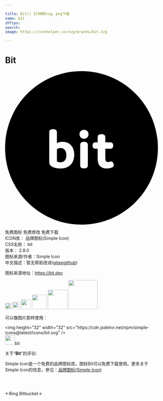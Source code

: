 ```yaml
---

title: Bit() ICON转svg、png下载
name: bit
zhTips: 
search: 
image: https://iconhelper.cn/svg/brands/bit.svg

---
```


# Bit  <small style="font-size: 60%;font-weight: 100"></small>

<div id="svg" class="svg-wrap">
<svg role="img" viewBox="0 0 24 24" xmlns="http://www.w3.org/2000/svg"><title>Bit icon</title><path d="M12 24C5.373 24 0 18.627 0 12S5.373 0 12 0s12 5.373 12 12-5.373 12-12 12zm-1.144-10.93c0-1.292-.763-2.019-1.858-2.019-.341 0-.637.072-.862.224V9.552c0-.323-.197-.485-.601-.485s-.601.162-.601.485v4.533c0 .305 0 .601.413.835.359.206.826.305 1.328.305 1.4 0 2.181-.844 2.181-2.154zm-2.72 1.05v-1.921a.923.923 0 0 1 .565-.18c.556 0 .924.413.924 1.131 0 .709-.359 1.104-.942 1.104-.206 0-.395-.045-.548-.135zm4.968-4.254c0-.413-.296-.691-.709-.691s-.709.278-.709.691c0 .413.296.7.709.7s.709-.287.709-.7zm-.108 1.669c0-.323-.197-.485-.601-.485s-.601.162-.601.485v3.186c0 .323.197.485.601.485s.601-.162.601-.485v-3.186zm3.64 2.594c-.072 0-.135.018-.206.036-.081.018-.18.045-.278.045-.153 0-.269-.054-.332-.18-.081-.153-.081-.386-.081-.548v-1.346h.754c.323 0 .485-.162.485-.503s-.162-.503-.485-.503h-.754v-.79c0-.323-.197-.485-.601-.485s-.601.162-.601.485v.79h-.314c-.323 0-.485.162-.485.503s.162.503.485.503h.314v1.346c0 .413.018.799.197 1.122.197.359.583.619 1.23.619.35 0 .691-.081.889-.197.171-.099.215-.224.215-.35 0-.197-.099-.548-.431-.548z"/></svg>
</div>
<detail full-name='bit'></detail>

<div class="detail-page">
<p>
<span><span class="badge-success badge">免费图标</span> <span class="badge-success badge">免费修改</span>  <span class="badge-success badge">免费下载</span> </span>
<br/>
<span>
ICON库：
<span class="badge-secondary badge">品牌图标(Simple Icon)</span> 
</span>
<br/>
<span>
CSS名称：
<span class="badge-secondary badge">bit</span> 
</span>

<br/>
<span>
版本：
<span class="badge-secondary badge">2.8.0</span> 
</span>
<br/>
<span>图标来源/作者：<span class="badge-light badge">Simple Icon</span></span> 
<br/>
<span class="zh-detail">中文描述：暂无<span class="help-link"><span>帮助改进</span>(<a href="https://gitee.com/liuwave/icon-helper/edit/master/json/brands/bit.json" target="_blank" rel="noopener noreferrer">gitee</a><a href="https://github.com/liuwave/icon-helper/edit/master/json/brands/bit.json" target="_blank" rel="noopener noreferrer">github</a></span>)</span><br/>
</p>
</div><div class="description description alert alert-light"><p>图标来源地址：<a href="https://bit.dev" target="_blank" rel="noopener noreferrer">https://bit.dev</a></p></div>
<div class="alert alert-dark">
<img height="21" width="21" src="https://cdn.jsdelivr.net/npm/simple-icons@latest/icons/bit.svg" />
<img height="24" width="24" src="https://cdn.jsdelivr.net/npm/simple-icons@latest/icons/bit.svg" />
<img height="32" width="32" src="https://cdn.jsdelivr.net/npm/simple-icons@latest/icons/bit.svg" />
<img height="48" width="48" src="https://cdn.jsdelivr.net/npm/simple-icons@latest/icons/bit.svg" />
<img height="64" width="64" src="https://cdn.jsdelivr.net/npm/simple-icons@latest/icons/bit.svg" />
<img height="96" width="96" src="https://cdn.jsdelivr.net/npm/simple-icons@latest/icons/bit.svg" />

</div>
<div>
  <p>可以像图片那样使用：    
  </p>
  <div class="alert alert-primary" style="font-size: 14px">
    &lt;img height="32" width="32" src="https://cdn.jsdelivr.net/npm/simple-icons@latest/icons/bit.svg" /&gt;
    <copy-btn content='<img height="32" width="32" src="https://cdn.jsdelivr.net/npm/simple-icons@latest/icons/bit.svg" />'></copy-btn>
  </div>
  <div class="alert alert-secondary">
    <img height="32" width="32" src="https://cdn.jsdelivr.net/npm/simple-icons@latest/icons/bit.svg" />bit
    <copy-btn content="bit" btn-title="复制图标名称"></copy-btn>
  </div>
</div>
<div class="icon-detail__container">
<p>关于“<b>Bit</b>”的评论:</p>
</div>
<Vssue title="关于“Bit”的评论" />
<div><p>Simple Icon是一个免费的品牌图标库。图标Bit可以免费下载使用。更多关于  Simple Icon的信息，参见：<a target="_blank" href="https://iconhelper.cn/brands.html">品牌图标(Simple Icon)</a>
</p></div>


<div style="padding:2rem 0 " class="page-nav"><p class="inner"><span class="prev">←<router-link to="/icon/bing.html">Bing</router-link></span> <span class="next"><router-link to="/icon/bitbucket.html">Bitbucket</router-link>→</span></p></div>
